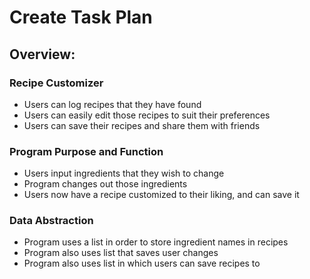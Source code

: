 # Create Task Plan
## Overview:
### Recipe Customizer
* Users can log recipes that they have found
* Users can easily edit those recipes to suit their preferences
* Users can save their recipes and share them with friends

### Program Purpose and Function
* Users input ingredients that they wish to change
* Program changes out those ingredients
* Users now have a recipe customized to their liking, and can save it

### Data Abstraction
* Program uses a list in order to store ingredient names in recipes
* Program also uses list that saves user changes
* Program also uses list in which users can save recipes to

